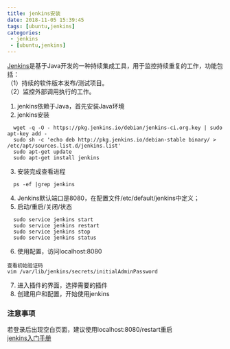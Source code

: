 ```yaml
---
title: jenkins安装
date: 2018-11-05 15:39:45
tags: [ubuntu,jenkins]
categories:
 - jenkins
 - [ubuntu,jenkins]
---
```

 [Jenkins](https://jenkins.io/index.html)是基于Java开发的一种持续集成工具，用于监控持续重复的工作，功能包括：  
（1）持续的软件版本发布/测试项目。  
（2）监控外部调用执行的工作。   

1. jenkins依赖于Java，首先安装Java环境
2. jenkins安装
  ```
    wget -q -O - https://pkg.jenkins.io/debian/jenkins-ci.org.key | sudo apt-key add -
    sudo sh -c 'echo deb http://pkg.jenkins.io/debian-stable binary/ > /etc/apt/sources.list.d/jenkins.list'
    sudo apt-get update
    sudo apt-get install jenkins
  ```
3. 安装完成查看进程
  ```
    ps -ef |grep jenkins
  ```
4. Jenkins默认端口是8080，在配置文件/etc/default/jenkins中定义；
5. 启动/重启/关闭/状态
  ```
    sudo service jenkins start
    sudo service jenkins restart
    sudo service jenkins stop
    sudo service jenkins status
  ```
6. 使用配置，访问localhost:8080
  ```
  查看初始验证码
  vim /var/lib/jenkins/secrets/initialAdminPassword
  ```
7. 进入插件的界面，选择需要的插件
8. 创建用户和配置，开始使用jenkins
### 注意事项  
若登录后出现空白页面，建议使用localhost:8080/restart重启  
[jenkins入门手册](http://files.cnblogs.com/files/zz0412/jenkins%E5%85%A5%E9%97%A8%E6%89%8B%E5%86%8C.pdf)
